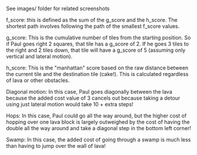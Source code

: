 See images/ folder for related screenshots

f_score: this is defined as the sum of the g_score and the h_score. The shortest
path involves following the path of the smallest f_score values.

g_score: This is the cumulative number of tiles from the starting position. So if
Paul goes right 2 squares, that tile has a g_score of 2. If he goes 3 tiles to
the right and 2 tiles down, that tile will have a g_score of 5 (assuming only vertical
and lateral motion).

h_score: This is the "manhattan" score based on the raw distance between
the current tile and the destination tile (cake!). This is calculated regardless
of lava or other obstacles.

Diagonal motion: In this case, Paul goes diagonally between the lava because the added
cost value of 3 cancels out because taking a detour using just lateral motion would take 10 + extra steps!

Hops: In this case, Paul could go all the way around, but the higher cost of hopping
over one lava block is largely outweighed by the cost of having the double all the way around and take a diagonal step in the bottom left corner!

Swamp: In this case, the added cost of going through a swamp is much less than
having to jump over the wall of lava!
